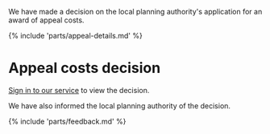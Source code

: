 We have made a decision on the local planning authority's application for an award of appeal costs.

{% include 'parts/appeal-details.md' %}

# Appeal costs decision

[Sign in to our service]({{front_office_url}}/appeals/{{appeal_reference_number}}) to view the decision.

We have also informed the local planning authority of the decision.

{% include 'parts/feedback.md' %}
